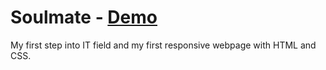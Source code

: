 # Soulmate - [Demo](https://codepen.io/solmez/pen/ZEyRGqg)

My first step into IT field and my first responsive webpage with HTML and CSS.
